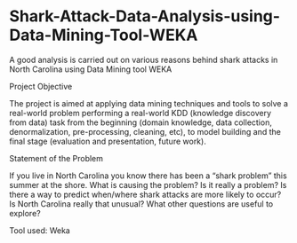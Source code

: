 # Shark-Attack-Data-Analysis-using-Data-Mining-Tool-WEKA
A good analysis is carried out on various reasons behind shark attacks in North Carolina using Data Mining tool WEKA

Project Objective

The project is aimed at applying data mining techniques and tools to solve a real-world problem performing a real-world  KDD (knowledge discovery from data) task from the beginning (domain knowledge, data collection, denormalization, pre-processing, cleaning, etc), to model building and the final stage (evaluation and presentation, future work).

Statement of the Problem

If you live in North Carolina you know there has been a “shark problem” this summer at the shore.  What is causing the problem?  Is it really a problem?  Is there a way to predict when/where shark attacks are more likely to occur?  Is North Carolina really that unusual?  What other questions are useful to explore?

Tool used: Weka
